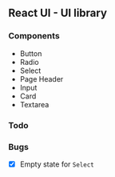## React UI - UI library

### Components
- Button
- Radio
- Select
- Page Header
- Input
- Card
- Textarea

### Todo
### Bugs
- [x] Empty state for `Select`
